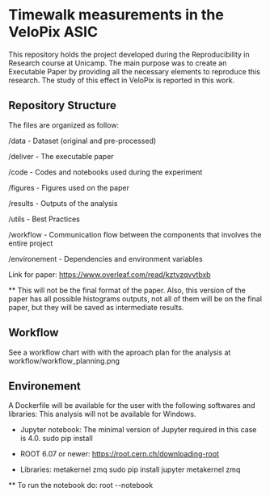 # Timewalk measurements in the VeloPix ASIC
This repository holds the project developed during the Reproducibility in Research course at Unicamp. The main purpose was to create an Executable Paper by providing all the necessary elements to reproduce this research. The study of this effect in VeloPix is reported in this work.

## Repository Structure

The files are organized as follow:

/data - Dataset (original and pre-processed)

/deliver - The executable paper

/code - Codes and notebooks used during the experiment

/figures - Figures used on the paper

/results - Outputs of the analysis 

/utils - Best Practices 

/workflow - Communication flow between the components that involves the entire project

/environement - Dependencies and environment variables

Link for paper:
https://www.overleaf.com/read/kztvzqvvtbxb

** This will not be the final format of the paper. Also, this version of the paper has all possible histograms outputs, not all of them will be on the final paper, but they will be saved as intermediate results. 


## Workflow
See a workflow chart with with the aproach plan for the analysis at workflow/workflow_planning.png

## Environement
A Dockerfile will be available for the user with the following softwares and libraries:
This analysis will not be available for Windows.

- Jupyter notebook:
  The minimal version of Jupyter required in this case is 4.0.
  sudo pip install

- ROOT 6.07 or newer:
  https://root.cern.ch/downloading-root

- Libraries: metakernel zmq
  sudo pip install jupyter metakernel zmq
  
 ** To run the notebook do: root --notebook
